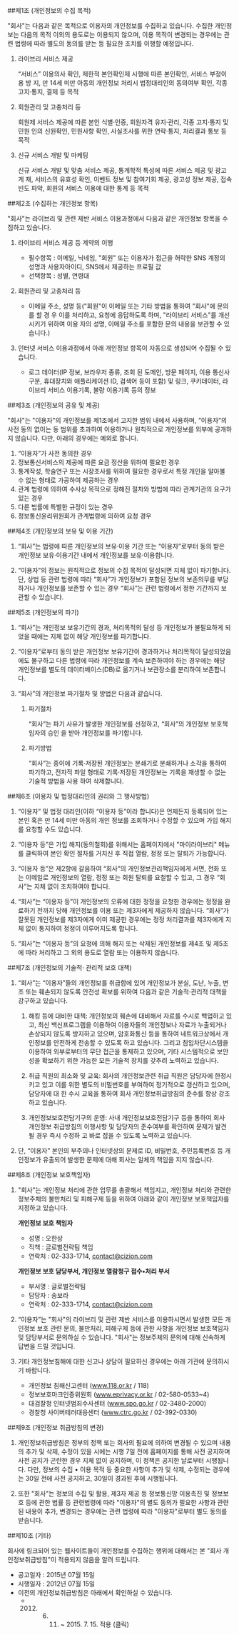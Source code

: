 ##제1조 (개인정보의 수집 목적)

"회사"는 다음과 같은 목적으로 이용자의 개인정보를 수집하고 있습니다. 수집한 개인정보는 다음의 목적 이외의 용도로는 이용되지 않으며, 이용 목적이 변경되는 경우에는 관련 법령에 따라 별도의 동의를 받는 등 필요한 조치를 이행할 예정입니다. 

1. 라이브리 서비스 제공 
	
	“서비스” 이용의사 확인, 제한적 본인확인제 시행에 따른 본인확인, 서비스 부정이용 방	지, 만 14세 미만 아동의 개인정보 처리시 법정대리인의 동의여부 확인, 각종 고지·통지, 	결제 등 목적
	
2. 회원관리 및 고충처리 등 
	
	회원제 서비스 제공에 따른 본인 식별·인증, 회원자격 유지·관리, 각종 고지·통지 및 민원	인의 신원확인, 민원사항 확인, 사실조사를 위한 연락·통지, 처리결과 통보 등 목적
	
3. 신규 서비스 개발 및 마케팅
	
	신규 서비스 개발 및 맞춤 서비스 제공, 통계학적 특성에 따른 서비스 제공 및 광고 게	재, 서비스의 유효성 확인, 이벤트 정보 및 참여기회 제공, 광고성 정보 제공, 접속빈도 	파악, 회원의 서비스 이용에 대한 통계 등 목적 

##제2조 (수집하는 개인정보 항목) 

"회사"는 라이브리 및 관련 제반 서비스 이용과정에서 다음과 같은 개인정보 항목을 수집하고 있습니다. 

1. 라이브리 서비스 제공 등 계약의 이행 
	- 필수항목 : 이메일, 닉네임, "회원" 또는 이용자가 접근을 허락한 SNS 계정의 성명과 	사용자아이디, SNS에서 제공하는 프로필 값
	- 선택항목 : 성별, 연령대
	
2. 회원관리 및 고충처리 등 
	- 이메일 주소, 성명 등("회원"이 이메일 또는 기타 방법을 통하여 "회사"에 문의를 할 경	우 이를 처리하고, 요청에 응답하도록 하며, "라이브리 서비스"를 개선시키기 위하여 이용	자의 성명, 이메일 주소를 포함한 문의 내용을 보관할 수 있습니다.)
	
3. 인터넷 서비스 이용과정에서 아래 개인정보 항목이 자동으로 생성되어 수집될 수 있	습니다. 
	- 로그 데이터(IP 정보, 브라우저 종류, 조회 된 도메인, 방문 페이지, 이용 통신사 구분, 	휴대장치와 애플리케이션 ID, 검색어 등이 포함) 및 링크, 쿠키데이터, 라이브리 서비스 	이용기록, 불량 이용기록 등의 정보

##제3조 (개인정보의 공유 및 제공)

"회사"는 "이용자"의 개인정보를 제1조에서 고지한 범위 내에서 사용하며, “이용자”의 사전 동의 없이는 동 범위를 초과하여 이용하거나 원칙적으로 개인정보를 외부에 공개하지 않습니다. 다만, 아래의 경우에는 예외로 합니다.

1. “이용자”가 사전 동의한 경우
2. 정보통신서비스의 제공에 따른 요금 정산을 위하여 필요한 경우
3. 통계작성, 학술연구 또는 시장조사를 위하여 필요한 경우로서 특정 개인을 알아볼 수 없는 형태로 가공하여 제공하는 경우
4. 관계 법령에 의하여 수사상 목적으로 정해진 절차와 방법에 따라 관계기관의 요구가 	있는 경우
5. 다른 법률에 특별한 규정이 있는 경우
6. 정보통신윤리위원회가 관계법령에 의하여 요청 경우

##제4조 (개인정보의 보유 및 이용 기간)
1. “회사”는 법령에 따른 개인정보의 보유·이용 기간 또는 “이용자”로부터 동의 받은 개인정보 보유·이용기간 내에서 개인정보를 보유·이용합니다. 	

2. “이용자”의 정보는 원칙적으로 정보의 수집 목적이 달성되면 지체 없이 파기합니다. 단, 상법 등 관련 법령에 따라 “회사”가 개인정보가 포함된 정보의 보존의무를 부담하거나 개인정보를 보존할 수 있는 경우 “회사”는 관련 법령에서 정한 기간까지 보관할 수 있습니다. 

##제5조 (개인정보의 파기)
1. “회사”는 개인정보 보유기간의 경과, 처리목적의 달성 등 개인정보가 불필요하게 되었을 때에는 지체 없이 해당 개인정보를 파기합니다. 

2. “이용자”로부터 동의 받은 개인정보 보유기간이 경과하거나 처리목적이 달성되었음에도 불구하고 다른 법령에 따라 개인정보를 계속 보존하여야 하는 경우에는 해당 개인정보를 별도의 데이터베이스(DB)로 옮기거나 보관장소를 분리하여 보존합니다. 

3. “회사”의 개인정보 파기절차 및 방법은 다음과 같습니다.

	1. 파기절차
	
		“회사”는 파기 사유가 발생한 개인정보를 선정하고, “회사”의 개인정보 보호책임자의 승인	을 받아 개인정보를 파기합니다. 
		
	2. 파기방법
	
		“회사”는 종이에 기록·저장된 개인정보는 분쇄기로 분쇄하거나 소각을 통하여 파기하고, 	전자적 파일 형태로 기록·저장된 개인정보는 기록을 재생할 수 없는 기술적 방법을 사용	하여 삭제합니다.

##제6조 (이용자 및 법정대리인의 권리와 그 행사방법)

1. “이용자” 및 법정 대리인(이하 “이용자 등”이라 합니다)은 언제든지 등록되어 있는 본인 혹은 만 14세 미만 아동의 개인
정보를 조회하거나 수정할 수 있으며 가입 해지를 요청할 수도 있습니다.

2. “이용자 등”은 가입 해지(동의철회)를 위해서는 홈페이지에서 "마이라이브리" 메뉴를 클릭하여 본인 확인 절차를 거치신 후 직접 열람, 정정 또는 탈퇴가 가능합니다.

3. “이용자 등”은 제2항에 갈음하여 “회사”의 개인정보관리책임자에게 서면, 전화 또는 이메일로 개인정보의 열람, 정정 또는 회원 탈퇴를 요철할 수 있고, 그 경우 “회사”는 지체 없이 조치하여야 합니다. 

4. “회사”는 “이용자 등”이 개인정보의 오류에 대한 정정을 요청한 경우에는 정정을 완료하기 전까지 당해 개인정보를 이용 또는 제3자에게 제공하지 않습니다. “회사”가 잘못된 개인정보를 제3자에게 이미 제공한 경우에는 정정 처리결과를 제3자에게 지체 없이 통지하여 정정이 이루어지도록 합니다.

5. “회사”는 “이용자 등”의 요청에 의해 해지 또는 삭제된 개인정보를 제4조 및 제5조에 따라 처리하고 그 외의 용도로 열람 또는 이용하지 않습니다. 

##제7조 (개인정보의 기술적· 관리적 보호 대책)

1. “회사”는 “이용자”들의 개인정보를 취급함에 있어 개인정보가 분실, 도난, 누출, 변조 또는 훼손되지 않도록 안전성 확보를 위하여 다음과 같은 기술적·관리적 대책을 강구하고 있습니다.

	1. 해킹 등에 대비한 대책: 개인정보의 훼손에 대비해서 자료를 수시로 백업하고 있고, 	최신 백신프로그램을 이용하여 이용자들의 개인정보나 자료가 누출되거나 손상되지 않도록 방지하고 있으며, 암호화통신 등을 통하여 네트워크상에서 개인정보를 안전하게 전송할 수 있도록 하고 있습니다. 그리고 침입차단시스템을 이용하여 외부로부터의 무단 접근을 통제하고 있으며, 기타 시스템적으로 보안성을 확보하기 위한 가능한 모든 기술적 장치를 갖추려 노력하고 있습니다.
	
	2. 취급 직원의 최소화 및 교육: 회사의 개인정보관련 취급 직원은 담당자에 한정시키고 	있고 이를 위한 별도의 비밀번호를 부여하여 정기적으로 갱신하고 있으며, 담당자에 대	한 수시 교육을 통하여 회사 개인정보취급방침의 준수를 항상 강조하고 있습니다.
	
	3. 개인정보보호전담기구의 운영: 사내 개인정보보호전담기구 등을 통하여 회사 개인정보	취급방침의 이행사항 및 담당자의 준수여부를 확인하여 문제가 발견될 경우 즉시 수정하	고 바로 잡을 수 있도록 노력하고 있습니다.
	
2.  단, “이용자” 본인의 부주의나 인터넷상의 문제로 ID, 비밀번호, 주민등록번호 등 개인정보가 유출되어 발생한 문제에 대해 회사는 일체의 책임을 지지 않습니다.

##제8조 (개인정보 보호책임자)

1. "회사"는 개인정보 처리에 관한 업무를 총괄해서 책임지고, 개인정보 처리와 관련한 정보주체의 불만처리 및 피해구제 등을 위하여 아래와 같이 개인정보 보호책임자를 지정하고 있습니다.

	**개인정보 보호 책임자**

	- 성명 : 오한상
	- 직책 : 글로벌전략팀 책임
	- 연락처 : 02-333-1714, contact@cizion.com

	**개인정보 보호 담당부서, 개인정보 열람청구 접수•처리 부서**

	- 부서명 : 글로벌전략팀
	- 담당자 : 송보라
	- 연락처 : 02-333-1714, contact@cizion.com
	
2. “이용자”는 "회사"의 라이브리 및 관련 제반 서비스를 이용하시면서 발생한 모든 개인정보 보호 관련 문의, 불만처리, 피해구제 등에 관한 사항을 개인정보 보호책임자 및 담당부서로 문의하실 수 있습니다. "회사"는 정보주체의 문의에 대해 신속하게 답변을 드릴 것입니다.

3. 기타 개인정보침해에 대한 신고나 상담이 필요하신 경우에는 아래 기관에 문의하시기 바랍니다.

	- 개인정보 침해신고센터 (www.118.or.kr / 118)
	- 정보보호마크인증위원회 (www.eprivacy.or.kr / 02-580-0533~4)
	- 대검찰청 인터넷범죄수사센터 (www.spo.go.kr / 02-3480-2000)
	- 경찰청 사이버테러대응센터 (www.ctrc.go.kr / 02-392-0330)

##제9조 (개인정보 취급방침의 변경)

1. 개인정보취급방침은 정부의 정책 또는 회사의 필요에 의하여 변경될 수 있으며 내용의 추가 및 삭제, 수정이 있을 시에는 시행 7일 전에 홈페이지를 통해 사전 공지하며 사전 공지가 곤란한 경우 지체 없이 공지하며, 이 정책은 공지한 날로부터 시행됩니다. 다만, 정보의 수집 • 이용 목적 등 중요한 사항이 추가 및 삭제, 수정되는 경우에는 30일 전에 사전 공지하고, 30일이 경과된 후에 시행됩니다.

2. 또한 "회사"는 정보의 수집 및 활용, 제3자 제공 등 정보통신망 이용촉진 및 정보보호 등에 관한 법률 등 관련법령에 따라 "이용자"의 별도 동의가 필요한 사항과 관련된 내용이 추가, 변경되는 경우에는 관련 법령에 따라 "이용자"로부터 별도 동의를 받습니다.

##제10조 (기타)

회사에 링크되어 있는 웹사이트들이 개인정보를 수집하는 행위에 대해서는 본 "회사 개인정보취급방침"이 적용되지 않음을 알려 드립니다.

- 공고일자 : 2015년 07월 15일
- 시행일자 : 2012년 07월 15일
- 이전의 개인정보취급방침은 아래에서 확인하실 수 있습니다. 
	- 2012. 6. 11. ~ 2015. 7. 15. 적용 (클릭)